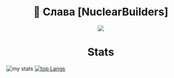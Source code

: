 <div id="marconit-big-text" align="center">
    <br/>
    <h1>👋 Слава [NuclearBuilders]</h1>
</div>

<p align="center"><img src="https://gpvc.arturio.dev/ma3rxofficial"/></p>

<div id="badges" align="center">

# Stats
    
</div>
    
![my stats](https://github-readme-stats.vercel.app/api?username=ma3rxofficial&show_icons=true&theme=radical)
[![top Langs](https://github-readme-stats.vercel.app/api/top-langs/?username=ma3rxofficial&layout=compact&theme=radical)](https://github.com/ma3rxofficial)
